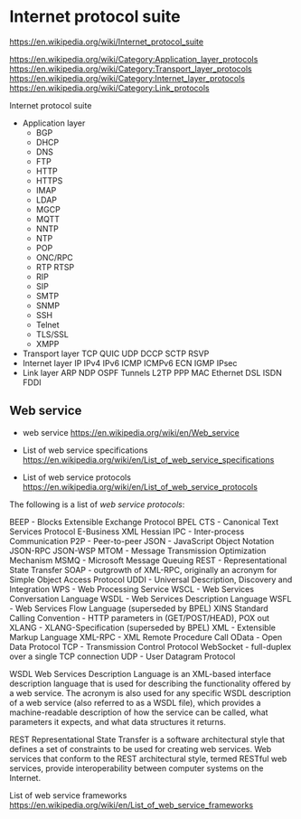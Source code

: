# Internet protocol suite

https://en.wikipedia.org/wiki/Internet_protocol_suite

https://en.wikipedia.org/wiki/Category:Application_layer_protocols
https://en.wikipedia.org/wiki/Category:Transport_layer_protocols
https://en.wikipedia.org/wiki/Category:Internet_layer_protocols
https://en.wikipedia.org/wiki/Category:Link_protocols

Internet protocol suite
- Application layer
  - BGP
  - DHCP
  - DNS
  - FTP
  - HTTP
  - HTTPS
  - IMAP
  - LDAP
  - MGCP
  - MQTT
  - NNTP
  - NTP
  - POP
  - ONC/RPC
  - RTP RTSP
  - RIP
  - SIP
  - SMTP
  - SNMP
  - SSH
  - Telnet
  - TLS/SSL
  - XMPP
- Transport layer
    TCP QUIC UDP DCCP SCTP RSVP
- Internet layer
  IP IPv4 IPv6 ICMP ICMPv6 ECN IGMP IPsec
- Link layer
  ARP NDP OSPF Tunnels L2TP PPP MAC Ethernet DSL ISDN FDDI



## Web service

- web service
https://en.wikipedia.org/wiki/en/Web_service

- List of web service specifications
https://en.wikipedia.org/wiki/en/List_of_web_service_specifications

- List of web service protocols
https://en.wikipedia.org/wiki/en/List_of_web_service_protocols


The following is a list of *web service protocols*:


BEEP - Blocks Extensible Exchange Protocol
BPEL
CTS - Canonical Text Services Protocol
E-Business XML
Hessian
IPC - Inter-process Communication
P2P - Peer-to-peer
JSON - JavaScript Object Notation
JSON-RPC
JSON-WSP
MTOM - Message Transmission Optimization Mechanism
MSMQ - Microsoft Message Queuing
REST - Representational State Transfer
SOAP - outgrowth of XML-RPC, originally an acronym for Simple Object Access Protocol
UDDI - Universal Description, Discovery and Integration
WPS - Web Processing Service
WSCL - Web Services Conversation Language
WSDL - Web Services Description Language
WSFL - Web Services Flow Language (superseded by BPEL)
XINS Standard Calling Convention - HTTP parameters in (GET/POST/HEAD), POX out
XLANG - XLANG-Specification (superseded by BPEL)
XML - Extensible Markup Language
XML-RPC - XML Remote Procedure Call
OData - Open Data Protocol
TCP - Transmission Control Protocol
WebSocket - full-duplex over a single TCP connection
UDP - User Datagram Protocol



WSDL
Web Services Description Language is an XML-based interface description language that is used for describing the functionality offered by a web service. The acronym is also used for any specific WSDL description of a web service (also referred to as a WSDL file), which provides a machine-readable description of how the service can be called, what parameters it expects, and what data structures it returns.

REST
Representational State Transfer is a software architectural style that defines a set of constraints to be used for creating web services. Web services that conform to the REST architectural style, termed RESTful web services, provide interoperability between computer systems on the Internet.


List of web service frameworks
https://en.wikipedia.org/wiki/en/List_of_web_service_frameworks
